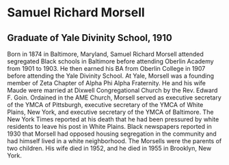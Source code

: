 # Samuel Richard Morsell
## Graduate of Yale Divinity School, 1910
Born in 1874 in Baltimore, Maryland, Samuel Richard Morsell attended segregated Black schools in Baltimore before attending Oberlin Academy from 1901 to 1903. He then earned his BA from Oberlin College in 1907 before attending the Yale Divinity School. At Yale, Morsell was a founding member of Zeta Chapter of Alpha Phi Alpha Fraternity. He and his wife Maude were married at Dixwell Congregational Church by the Rev. Edward F. Goin. Ordained in the AME Church, Morsell served as executive secretary of the YMCA of Pittsburgh, executive secretary of the YMCA of White Plains, New York, and executive secretary of the YMCA of Baltimore. The New York Times reported at his death that he had been pressured by white residents to leave his post in White Plains. Black newspapers reported in 1930 that Morsell had opposed housing segregation in the community and had himself lived in a white neighborhood. The Morsells were the parents of two children. His wife died in 1952, and he died in 1955 in Brooklyn, New York.
